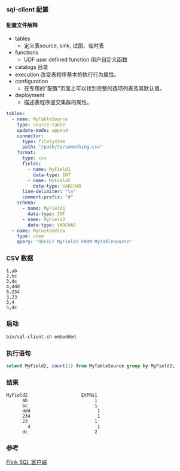 
### sql-client 配置

#### 配置文件解释
- tables
    - 定义表source, sink, 试图、临时表
- functions
    - UDF user defined function 用户自定义函数
- catalogs 目录
- execution 改变表程序基本的执行行为属性。
- configuration
    - 在专用的”配置”页面上可以找到完整的选项列表及其默认值。
- deployment
    - 描述表程序提交集群的属性。

```yaml
tables:
  - name: MyTableSource
    type: source-table
    update-mode: append
    connector:
      type: filesystem
      path: "/path/to/something.csv"
    format:
      type: csv
      fields:
        - name: MyField1
          data-type: INT
        - name: MyField2
          data-type: VARCHAR
      line-delimiter: "\n"
      comment-prefix: "#"
    schema:
      - name: MyField1
        data-type: INT
      - name: MyField2
        data-type: VARCHAR
  - name: MyCustomView
    type: view
    query: "SELECT MyField2 FROM MyTableSource"
```

### CSV 数据
```text
1,ab
2,bc
3,dc
4,ddd
5,234
3,23
3,4
5,dc
```

### 启动
```bash
bin/sql-client.sh embedded
```

### 执行语句
```sql
select MyField2, count(1) from MyTableSource group by MyField2;
```

### 结果
```
MyField2                    EXPR$1
      ab                         1
      bc                         1
      ddd                         1
      234                         1
      23                         1
        4                         1
      dc                         2
```

### 参考
[Flink SQL 客户端](https://ci.apache.org/projects/flink/flink-docs-stable/zh/dev/table/sqlClient.html)